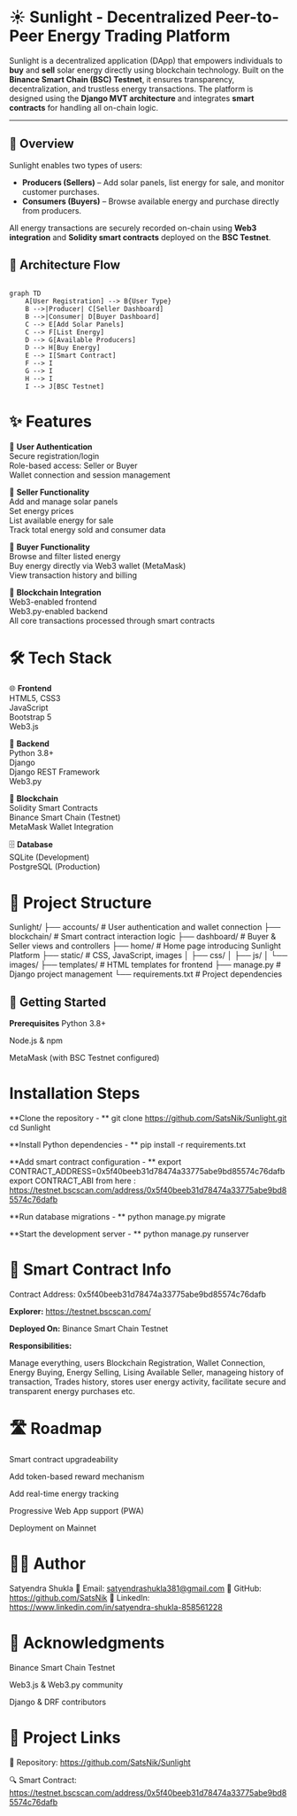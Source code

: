 # ☀️ Sunlight - Decentralized Peer-to-Peer Energy Trading Platform

Sunlight is a decentralized application (DApp) that empowers individuals to **buy** and **sell** solar energy directly using blockchain technology. Built on the **Binance Smart Chain (BSC) Testnet**, it ensures transparency, decentralization, and trustless energy transactions. The platform is designed using the **Django MVT architecture** and integrates **smart contracts** for handling all on-chain logic.

---

## 🧭 Overview

Sunlight enables two types of users:
- **Producers (Sellers)** – Add solar panels, list energy for sale, and monitor customer purchases.
- **Consumers (Buyers)** – Browse available energy and purchase directly from producers.

All energy transactions are securely recorded on-chain using **Web3 integration** and **Solidity smart contracts** deployed on the **BSC Testnet**.


## 🔁 Architecture Flow

```mermaid

graph TD
    A[User Registration] --> B{User Type}
    B -->|Producer| C[Seller Dashboard]
    B -->|Consumer| D[Buyer Dashboard]
    C --> E[Add Solar Panels]
    C --> F[List Energy]
    D --> G[Available Producers]
    D --> H[Buy Energy]
    E --> I[Smart Contract]
    F --> I
    G --> I
    H --> I
    I --> J[BSC Testnet]
```

# ✨ Features

👤 **User Authentication**  
Secure registration/login  
Role-based access: Seller or Buyer  
Wallet connection and session management  

🛒 **Seller Functionality**  
Add and manage solar panels  
Set energy prices  
List available energy for sale  
Track total energy sold and consumer data  

🧾 **Buyer Functionality**  
Browse and filter listed energy  
Buy energy directly via Web3 wallet (MetaMask)  
View transaction history and billing  

🔗 **Blockchain Integration**  
Web3-enabled frontend  
Web3.py-enabled backend  
All core transactions processed through smart contracts  

# 🛠️ Tech Stack

🌐 **Frontend**  
HTML5, CSS3  
JavaScript  
Bootstrap 5  
Web3.js  

🧠 **Backend**  
Python 3.8+  
Django  
Django REST Framework  
Web3.py  

🔗 **Blockchain**  
Solidity Smart Contracts  
Binance Smart Chain (Testnet)  
MetaMask Wallet Integration  

🗄️ **Database**  
SQLite (Development)  
PostgreSQL (Production)  

# 📂 Project Structure

Sunlight/
├── accounts/                # User authentication and wallet connection
├── blockchain/              # Smart contract interaction logic
├── dashboard/               # Buyer & Seller views and controllers
├── home/                    # Home page introducing Sunlight Platform
├── static/                  # CSS, JavaScript, images
│   ├── css/
│   ├── js/
│   └── images/
├── templates/               # HTML templates for frontend
├── manage.py                # Django project management
└── requirements.txt         # Project dependencies

## 🚀 Getting Started
**Prerequisites**
Python 3.8+

Node.js & npm

MetaMask (with BSC Testnet configured)

# Installation Steps
**Clone the repository - **
git clone https://github.com/SatsNik/Sunlight.git
cd Sunlight

**Install Python dependencies - **
pip install -r requirements.txt

**Add smart contract configuration - **
export CONTRACT_ADDRESS=0x5f40beeb31d78474a33775abe9bd85574c76dafb
export CONTRACT_ABI from here : https://testnet.bscscan.com/address/0x5f40beeb31d78474a33775abe9bd85574c76dafb

**Run database migrations - **
python manage.py migrate

**Start the development server - **
python manage.py runserver

# 📜 Smart Contract Info
Contract Address: 0x5f40beeb31d78474a33775abe9bd85574c76dafb

**Explorer:** https://testnet.bscscan.com/

**Deployed On:** Binance Smart Chain Testnet

**Responsibilities:**

Manage everything, users Blockchain Registration, Wallet Connection, Energy Buying, Energy Selling, Lising Available Seller, manageing history of transaction, Trades history, stores user energy activity, facilitate secure and transparent energy purchases etc.

# 🛣️ Roadmap
 Smart contract upgradeability

 Add token-based reward mechanism

 Add real-time energy tracking

 Progressive Web App support (PWA)

 Deployment on Mainnet

# 👨‍💻 Author
Satyendra Shukla
📧 Email: satyendrashukla381@gmail.com
🐙 GitHub: https://github.com/SatsNik
🔗 LinkedIn: https://www.linkedin.com/in/satyendra-shukla-858561228

# 🙏 Acknowledgments
Binance Smart Chain Testnet

Web3.js & Web3.py community

Django & DRF contributors


# 🔗 Project Links
📂 Repository: https://github.com/SatsNik/Sunlight

🔍 Smart Contract: https://testnet.bscscan.com/address/0x5f40beeb31d78474a33775abe9bd85574c76dafb
